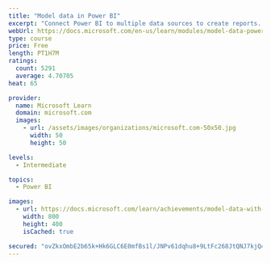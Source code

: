 ```yaml
---
title: "Model data in Power BI"
excerpt: "Connect Power BI to multiple data sources to create reports. Define the relationship between your data sources."
webUrl: https://docs.microsoft.com/en-us/learn/modules/model-data-power-bi/
type: course
price: Free
length: PT1H7M
ratings:
  count: 5291
  average: 4.70705
heat: 65

provider:
  name: Microsoft Learn
  domain: microsoft.com
  images:
    - url: /assets/images/organizations/microsoft.com-50x50.jpg
      width: 50
      height: 50

levels:
  - Intermediate

topics:
  - Power BI

images:
  - url: https://docs.microsoft.com/learn/achievements/model-data-with-power-bi-desktop-social.png
    width: 800
    height: 400
    isCached: true

secured: "ovZkxOmbE2b65k+Hk6GLC6E0mfBs1l/JNPv61dqhu8+9LtFc268JtQNJ7kjQ4j3YeYW0nxdw1u/ytjPunIa4xU3UrzznSK+T3LINzqLKj30dkwfrkdn80ct3RRqVynUigj4PU0XkPquTQGUAcATk1CIYz6NdWc2mYXh/UKX06p6vM8lUtEk5fgeoZBmayzph/9U4jCxyVrqSvHJp9JXHVXQmU3j77xotYmRDLIUMWpY6JFFnOX+F5mg6bQ8XlvpiJDjcWO1DW85FqgO2SbXFdAwShUFKOa1Te/8vAtvpFH1qzx9BAbiNWkCBWsmZPj9PMVDhROMcPVT4z+BCTbYjnp91BE4mHjXjbX736fODtzc2+0U6+cI4UAwT9l0Khk8pnekSyBiaYDTDMDpgqHBZrY8eqnub77AIpQTZ9aD1rxg=;P0ele1S1egyZlZYHgvrAIw=="
---
```


